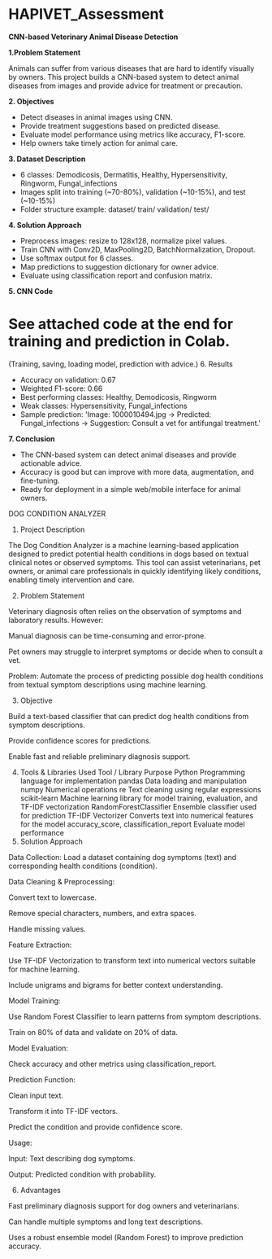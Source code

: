 # HAPIVET_Assessment

**CNN-based Veterinary Animal Disease Detection**




**1.Problem Statement**

Animals can suffer from various diseases that are hard to identify visually by owners.
This project builds a CNN-based system to detect animal diseases from images and provide advice
for treatment or precaution.

**2. Objectives**
- Detect diseases in animal images using CNN.
- Provide treatment suggestions based on predicted disease.
- Evaluate model performance using metrics like accuracy, F1-score.
- Help owners take timely action for animal care.


**3. Dataset Description**
- 6 classes: Demodicosis, Dermatitis, Healthy, Hypersensitivity, Ringworm, Fungal_infections
- Images split into training   (~70-80%),  validation (~10-15%), and test (~10-15%)
- Folder structure example:
dataset/
train/
validation/
test/


**4. Solution Approach**
- Preprocess images: resize to 128x128, normalize pixel values.
- Train CNN with Conv2D, MaxPooling2D, BatchNormalization, Dropout.
- Use softmax output for 6 classes.
- Map predictions to suggestion dictionary for owner advice.
- Evaluate using classification report and confusion matrix.


**5. CNN Code**
# See attached code at the end for training and prediction in Colab.
(Training, saving, loading model, prediction with advice.)
6. Results
- Accuracy on validation: 0.67
- Weighted F1-score: 0.66
- Best performing classes: Healthy, Demodicosis, Ringworm
- Weak classes: Hypersensitivity, Fungal_infections
- Sample prediction: 'Image: 1000010494.jpg -> Predicted: Fungal_infections -> Suggestion: Consult
a vet for antifungal treatment.'

**7. Conclusion**
- The CNN-based system can detect animal diseases and provide actionable advice.
- Accuracy is good but can improve with more data, augmentation, and fine-tuning.
- Ready for deployment in a simple web/mobile interface for animal owners.





DOG CONDITION ANALYZER 
1. Project Description

The Dog Condition Analyzer is a machine learning-based application designed to predict potential health conditions in dogs based on textual clinical notes or observed symptoms. This tool can assist veterinarians, pet owners, or animal care professionals in quickly identifying likely conditions, enabling timely intervention and care.

2. Problem Statement

Veterinary diagnosis often relies on the observation of symptoms and laboratory results. However:

Manual diagnosis can be time-consuming and error-prone.

Pet owners may struggle to interpret symptoms or decide when to consult a vet.

Problem: Automate the process of predicting possible dog health conditions from textual symptom descriptions using machine learning.

3. Objective

Build a text-based classifier that can predict dog health conditions from symptom descriptions.

Provide confidence scores for predictions.

Enable fast and reliable preliminary diagnosis support.

4. Tools & Libraries Used
Tool / Library	Purpose
Python	Programming language for implementation
pandas	Data loading and manipulation
numpy	Numerical operations
re	Text cleaning using regular expressions
scikit-learn	Machine learning library for model training, evaluation, and TF-IDF vectorization
RandomForestClassifier	Ensemble classifier used for prediction
TF-IDF Vectorizer	Converts text into numerical features for the model
accuracy_score, classification_report	Evaluate model performance
5. Solution Approach

Data Collection:
Load a dataset containing dog symptoms (text) and corresponding health conditions (condition).

Data Cleaning & Preprocessing:

Convert text to lowercase.

Remove special characters, numbers, and extra spaces.

Handle missing values.

Feature Extraction:

Use TF-IDF Vectorization to transform text into numerical vectors suitable for machine learning.

Include unigrams and bigrams for better context understanding.

Model Training:

Use Random Forest Classifier to learn patterns from symptom descriptions.

Train on 80% of data and validate on 20% of data.

Model Evaluation:

Check accuracy and other metrics using classification_report.

Prediction Function:

Clean input text.

Transform it into TF-IDF vectors.

Predict the condition and provide confidence score.

Usage:

Input: Text describing dog symptoms.

Output: Predicted condition with probability.

6. Advantages

Fast preliminary diagnosis support for dog owners and veterinarians.

Can handle multiple symptoms and long text descriptions.

Uses a robust ensemble model (Random Forest) to improve prediction accuracy.

